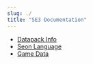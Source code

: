 ```yaml
---
slug: ./
title: "SE3 Documentation"
---
```


- [Datapack Info](./DatapackInfo/)
- [Seon Language](./)
- [Game Data](./GameData/)
